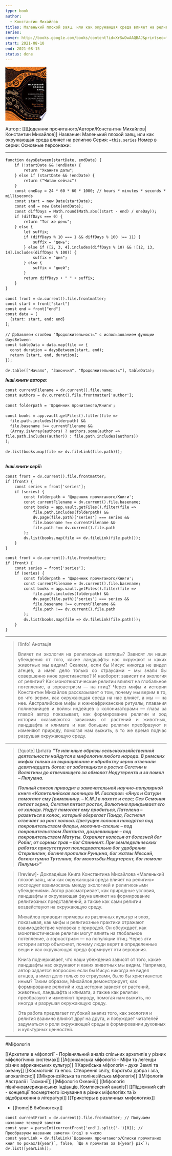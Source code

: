 ```yaml
---
type: book
author:
  - Константин Михайлов
titles: Маленький плохой заяц, или как окружающая среда влияет на религию
series:
cover: http://books.google.com/books/content?id=XrSwDwAAQBAJ&printsec=frontcover&img=1&zoom=1&edge=curl&source=gbs_api
start: 2021-08-10
end: 2021-08-15
status: done
---
```

![cover|150](media/cover!150-241.jpg)

Автор:: [[Щоденник прочитаного/Автори/Константин Михайлов|Константин Михайлов]]
Название: Маленький плохой заяц, или как окружающая среда влияет на религию
Серия:  `=this.series`
Номер в серии:
Основные персонажи:

---
```dataviewjs
function daysBetween(startDate, endDate) {
	if (!startDate && !endDate) { 
		return "Укажите даты"; 
	} else if (startDate && !endDate) {
		return ("Читаю сейчас")
	}
	const oneDay = 24 * 60 * 60 * 1000; // hours * minutes * seconds * milliseconds
	const start = new Date(startDate);
	const end = new Date(endDate);
	const diffDays = Math.round(Math.abs((start - end) / oneDay));
	if (diffDays === 0) {
		return "Тот же день";   
	} else {
		let suffix;     
	    if (diffDays % 10 === 1 && diffDays % 100 !== 11) {
		    suffix = "день";     
	    } else if ([2, 3, 4].includes(diffDays % 10) && ![12, 13, 14].includes(diffDays % 100)) {
			suffix = "дня";     
		} else {       
			suffix = "дней";     
		}          
		return diffDays + " " + suffix;   
	} 
}  

const front = dv.current().file.frontmatter;
const start = front["start"]
const end = front["end"]
const data = [
  {start: start, end: end}
];

// Добавляем столбец "Продолжительность" с использованием функции daysBetween
const tableData = data.map(file => {
  const duration = daysBetween(start, end);
  return [start, end, duration];
});

dv.table(["Начало", "Закончил", "Продолжительность"], tableData);
```
***Інші книги автора***:
```dataviewjs
const currentFilename = dv.current().file.name;
const authors = dv.current().file.frontmatter['author'];

const folderpath = 'Щоденник прочитаного/Книги';

const books = app.vault.getFiles().filter(file =>
  file.path.includes(folderpath) &&
  file.basename !== currentFilename &&
  (Array.isArray(authors) ? authors.some(author => file.path.includes(author)) : file.path.includes(authors))
);

dv.list(books.map(file => dv.fileLink(file.path)));


```
***Інші книги серії:***
```dataviewjs
const front = dv.current().file.frontmatter;
if (front) {
	const series = front['series'];
	if (series) {
		const folderpath = 'Щоденник прочитаного/Книги';
		const currentFilename = dv.current().file.basename;
		const books = app.vault.getFiles().filter(file =>  
			file.path.includes(folderpath) && 
			dv.page(file.path)['series'] === series && 
			file.basename !== currentFilename &&
			file.path !== dv.current().file.path 
		);
		dv.list(books.map(file => dv.fileLink(file.path)));
	}
}

```

```dataviewjs
const front = dv.current().file.frontmatter;
if (front) {
	const series = front['series'];
	if (series) {
		const folderpath = 'Щоденник прочитаного/Книги';
		const currentFilename = dv.current().file.basename;
		const books = app.vault.getFiles().filter(file =>  
			file.path.includes(folderpath) && 
			dv.page(file.path)['series'] === series && 
			file.basename !== currentFilename &&
			file.path !== dv.current().file.path 
		);
		dv.list(books.map(file => dv.fileLink(file.path)));
	}
}

```

---
>[!info] Анотація
><p align="justify">Влияет ли экология на религиозные взгляды? Зависят ли наши убеждения от того, какие ландшафты нас окружают и каких животных мы видим? Скажем, если бы Иисус никогда не видел агнцев, а имел дело только со страусами – мы знали бы совершенно иное христианство? И наоборот: зависит ли экология от религии? Как монотеистические религии влияют на глобальное потепление, а зороастризм — на птиц? Через мифы и истории Константин Михайлов рассказывает о том, почему мы верим в то, во что верим, как окружающая среда на нас влияет, а мы — на нее. Австралийские мифы и южноафриканские ритуалы, плавания полинезийцев и войны индейцев с колонизаторами — глава за главой автор показывает, как формирование религии и ход истории оказываются зависимы от растений и животных, ландшафта и климата и как большие религии преобразуют и изменяют природу, помогая нам выжить, в то же время подчас разрушая окружающую среду.</p>
___

> [!quote] Цитата
> ***"Те или иные образы сельскохозяйственной деятельности найдутся в мифологии любого народа. В римских мифах только за выращивание и обработку зерна отвечали девятнадцать богов: от заботящихся о ростке Сегетии и Волютины до отвечающего за обмолот Нодутерента и за помол – Пилумна.***
>
> ***Полный список приводит в замечательной научно-популярной книге «Капитолийская волчица» М. Гаспаров: «Янус и Сатурн помогают ему [римлянину. – К.М.] в пахоте и севе; Сея Семония питает зерна, Сегетия питает росток, Волютина прикрывает его от холода. Нодут помогает ему пробиться, Пателена – развиться в колос, который оберегает Панда, Гостилия отвечает за рост колоса. Цветущие колосья находятся под покровительством Флоры, молочно-спелые – под покровительством Лактанта, дозревающие – под покровительством Матуты. Охраняет колосья от болезней бог Робиг, от сорных трав – бог Спиниент. При земледельческих работах присутствуют последовательно бог удобрения Стерквилин, богиня прополки Рунцина, бог жатвы Мессий, богиня гумна Тутелина, бог молотьбы Нодутерент, бог помола Пилумн»"***

> [!review]- Докладніше
> Книга Константина Михайлова «Маленький плохой заяц, или как окружающая среда влияет на религию» исследует взаимосвязь между экологией и религиозными убеждениями. Автор рассматривает, как природные условия, ландшафты и окружающая фауна влияют на формирование религиозных представлений, а также как сами религии воздействуют на окружающую среду.
>
> Михайлов приводит примеры из различных культур и эпох, показывая, как мифы и религиозные практики отражают взаимодействие человека с природой. Он обсуждает, как монотеистические религии могут влиять на глобальное потепление, а зороастризм — на популяции птиц. Через эти истории автор объясняет, почему люди верят в определенные вещи и как окружающая среда формирует эти верования.
>
> Книга подчеркивает, что наши убеждения зависят от того, какие ландшафты нас окружают и каких животных мы видим. Например, автор задается вопросом: если бы Иисус никогда не видел агнцев, а имел дело только со страусами, было бы христианство иным? Таким образом, Михайлов демонстрирует, как формирование религий и ход истории зависят от растений, животных, ландшафта и климата, а также как религии преобразуют и изменяют природу, помогая нам выжить, но иногда и разрушая окружающую среду.
>
> Эта работа предлагает глубокий анализ того, как экология и религия взаимно влияют друг на друга, и побуждает читателей задуматься о роли окружающей среды в формировании духовных и культурных ценностей.
>

****
#Міфологія

[[Архетипи в міфології - Порівняльний аналіз спільних архетипів у різних міфологічних системах]]
[[Африканська міфологія - Міфи та легенди різних африканських культур]]
[[Карибська міфологія - духи Землі та океану]]
[[Космогонія та епос. Створення світу, боротьба добра і зла, апокаліпсис]]
[[Мікронезійська та полінезійська міфологія]]
[[Міфологія Австралії і Тасманії]]
[[Міфологія Океанії]]
[[Міфологія північноамериканських індіанців. Комплексний аналіз]]
[[Підземний світ - концепції посмертного існування в різних міфологіях та їх відображення в літературі]]
[[Трикстеры в различных мифологиях]]

- [[home|В библиотеку]]
```dataviewjs
const currentFront = dv.current().file.frontmatter; // Получаем название текущей заметки
const year = parseInt(currentFront['end'].split('-')[0]); // Преобразуем название заметки (год) в число
const yearLink = dv.fileLink(`Щоденник прочитаного/Списки прочитаних книг по роках/${year}`, false, `Що я прочитав за ${year} рік`);
dv.list([yearLink]);
```